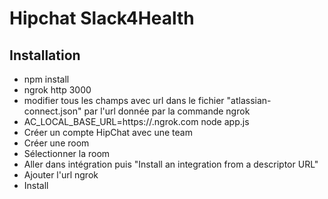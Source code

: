 # Hipchat Slack4Health

## Installation

* npm install
* ngrok http 3000
* modifier tous les champs avec url dans le fichier "atlassian-connect.json" par l'url donnée par la commande ngrok
* AC_LOCAL_BASE_URL=https://<url ngrok>.ngrok.com node app.js
* Créer un compte HipChat avec une team 
* Créer une room 
* Sélectionner la room 
* Aller dans intégration puis "Install an integration from a descriptor URL"
* Ajouter l'url ngrok
* Install
